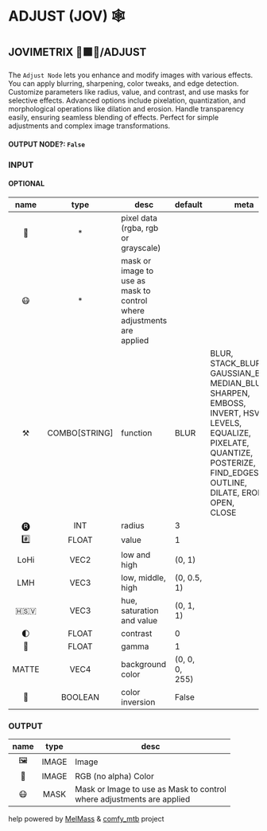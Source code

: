 # ADJUST (JOV) 🕸️

## JOVIMETRIX 🔺🟩🔵/ADJUST

The `Adjust Node` lets you enhance and modify images with various effects.
You can apply blurring, sharpening, color tweaks, and edge detection.
Customize parameters like radius, value, and contrast, and use masks for
selective effects. Advanced options include pixelation, quantization, and
morphological operations like dilation and erosion. Handle transparency easily,
ensuring seamless blending of effects. Perfect for simple adjustments and
complex image transformations.

#### OUTPUT NODE?: `False`

### INPUT

#### OPTIONAL

name|type|desc|default|meta
:---:|:---:|---|---|---
👾|*|pixel data (rgba, rgb or grayscale)||
😷|*|mask or image to use as mask to<br>control where adjustments are<br>applied||
⚒️|COMBO[STRING]|function|BLUR|BLUR, STACK_BLUR, GAUSSIAN_BLUR, MEDIAN_BLUR,<br>SHARPEN, EMBOSS, INVERT, HSV, LEVELS,<br>EQUALIZE, PIXELATE, QUANTIZE, POSTERIZE,<br>FIND_EDGES, OUTLINE, DILATE, ERODE, OPEN,<br>CLOSE
🅡|INT|radius|3|
#️⃣|FLOAT|value|1|
LoHi|VEC2|low and high|(0, 1)|
LMH|VEC3|low, middle, high|(0, 0.5, 1)|
🇭🇸‌🇻|VEC3|hue, saturation and value|(0, 1, 1)|
🌓|FLOAT|contrast|0|
🔆|FLOAT|gamma|1|
MATTE|VEC4|background color|(0, 0, 0, 255)|
🔳|BOOLEAN|color inversion|False|

### OUTPUT

name|type|desc
:---:|:---:|---
🖼️|IMAGE|Image
🌈|IMAGE|RGB (no alpha) Color
😷|MASK|Mask or Image to use as Mask to control<br>where adjustments are applied

help powered by [MelMass](https://github.com/melMass) & [comfy_mtb](https://github.com/melMass/comfy_mtb) project
